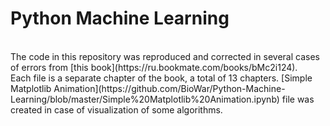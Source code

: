 # Python Machine Learning
<br>
  The code in this repository was reproduced and corrected in several cases of errors from [this book](https://ru.bookmate.com/books/bMc2i124).
<br>
  Each file is a separate chapter of the book, a total of 13 chapters. [Simple Matplotlib Animation](https://github.com/BioWar/Python-Machine-Learning/blob/master/Simple%20Matplotlib%20Animation.ipynb) file was created in case of visualization of some algorithms.
